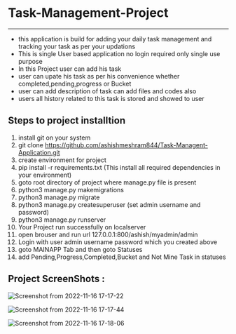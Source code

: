 # Task-Management-Project
---------
- this application is build for adding your daily task management and tracking your task as per your updations
- This is single User based application no login required only single use purpose
- In this Project user can add his task 
- user can upate his task as per his convenience whether completed,pending,progress or Bucket
- user can add description of task can add files and codes also 
- users all history related to this task is stored and showed to user

## Steps to project installtion
1. install git on your system
2. git clone https://github.com/ashishmeshram844/Task-Managent-Application.git
3. create environment for project
4. pip install -r requirements.txt (This install all required dependencies in your environment)
5. goto root directory of project where manage.py file is present
6. python3 manage.py makemigrations
7. python3 manage.py migrate
8. python3 manage.py createsuperuser (set admin username and password)
10. python3 manage.py runserver
11. Your Project run successfully on localserver
12. open brouser and run url 127.0.0.1:800/ashish/myadmin/admin
13. Login with user admin username password which you created above
14. goto MAINAPP Tab and then goto Statuses
15. add Pending,Progress,Completed,Bucket and Not Mine Task in statuses

## Project ScreenShots : 
![Screenshot from 2022-11-16 17-17-22](https://user-images.githubusercontent.com/112160710/202172933-2917a96f-c3dd-4380-9d5c-6825f2ea3da8.png)


![Screenshot from 2022-11-16 17-17-44](https://user-images.githubusercontent.com/112160710/202172954-1513bbfc-b96a-4eea-8c7f-e5c2b1f7778d.png)


![Screenshot from 2022-11-16 17-18-06](https://user-images.githubusercontent.com/112160710/202172966-9639f69e-dd7e-4bf2-8205-36bce4ea168c.png)
